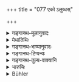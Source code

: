 +++
title = "077 एको ऽलुब्धस्"

+++

<details><summary>गङ्गानथ-मूलानुवादः</summary>

A single man, free from covetousness, may be a witness, but not many women, even though pure,—because the understanding of women is not steady,—nor other men who are tainted with defects.—(77)
</details>

<details><summary>मेधातिथिः</summary>

**एकस्य** पुनः प्रतिषेधो लोभादिरहितस्य प्रतिप्रसवार्थः । तेन सत्यवादितया निश्चित एको ऽपि साक्षी भवत्य् एव । **स्त्रियस्** तु न कथंचित् साक्ष्यम् अर्हन्त्य् अल्पा वा **बह्व्यो** वा । **शुच्यो ऽपीति** गुणवत्यो ऽपीत्य् अर्थः । अत्र हेतुः- **स्त्रीबुद्धेर् अस्थिरत्वाद्** इति । प्रकृतिर् एषा स्त्रीणां यद् बुद्धेश् चापलम् । गुणास् तु यत्नोपार्जिता अपि प्रमादालस्यादिना व्यपयन्त्य् अतः स्वाभाविकम् अस्थैर्यं तिष्ठेद् एव । यथामयाविनो घृतादिनोत्पन्ने ऽप्य् अग्नेः स्थैर्ये स्वल्पेनापि प्रमादे पुनः सहजामयावितानुवृत्तिः । अतो ऽनया शङ्कया गुणवतीष्व् अपि तासु नाश्वासः । यत् तु "स्त्रियाप्य् असंभवे कार्यम्" (म्ध् ८.७०) इति तद् यत्र तत्क्षणाद् एव पृच्छ्यन्ते । यत्रेयम् आशङ्का न भवति केनचिद् आसां संचलितं मन इति । यत्र तु कालव्यवधानं तत्र जीयमानेन कदाचिद् अनुकूल्यन्ते इति न क्वचित् साक्षिन्यः ।

**दोषैश् चान्ये ऽपि ये वृताः** । रोगादिभिर् **दोषैर् ये** स्त्रीभ्यो **ऽन्ये ऽपि** पुरुषा **वृता** आक्रान्ता भूयिष्ठदोषा इत्य् अर्थः । के पुनर् अमी दोषा नाम । उक्तं च । रागादयः शास्त्रप्रतिषिद्धाः शङ्क्यमानव्यभिचारहेतुभावाः । यद्य् अपि केवलेन स्वशब्देनैवोक्ता दोषाः तथाप्य् अनुक्तपरिग्रहार्थम् इदम् अपुनरुक्तम् । सामान्यविशेषाभिधानं हि सर्वत्र ग्रन्थकारा अनुमन्यन्ते । 


- <u>अन्ये</u> त्व् अकारप्रश्लेषेण "अलुब्धो ऽप्य् एको न साक्षी" किं पुनर् लुब्ध इत्य् एवम् आचक्षते । तथा च द्वयोर् अभ्यनुज्ञानं भवति । 

शुच्य इतीकारो दुर्लभो "वोतो गुणवचनात्" (पाण् ४.१.४४) इति विधानात् । "कृदिकारात्"[^२८६] इति केचित् समर्थयन्ते ॥ ८.७७ ॥
</details>

<details><summary>गङ्गानथ-भाष्यानुवादः</summary>

The evidence of a single person having been declared to be inadmissible, the present verse lavs down an exception in favour of one who is free from covetousness. So that if a man is known to be truthful, he is certainly admissible as witness. But women are never admissible,—be they one or many,—‘*even though pure*’—possessed of high qualifications; and the reason for this is that ‘*the understanding of women is not steady*’; fickle-mindedness is the very nature of women; while other qualifications are acquired, and as such liable to lapses through carelessness, idleness and so forth; so that their inherent fickleness remains as a constant factor. Just as in the case of a dyspeptic,—even though a certain amount of appetite may have been regained by the use of butter and other things, yet even the least neglect on their part, brings on the inherent Dyspepsia again. Consequently, on account of this uncertainty, there can be no confidence in women, even though they be highly qualified.

As for the declaration (in 70) that ‘in the event of no witnesses being available, women may be made witnesses,’—that refers to cases where they can be immediately questioned, and there is no possibility of their mind being tampered with by any person. When however there has been an interval of time, it is quite possible that they may be won over by the party whoso case is weak and who is in fear of losing it. So that in such cases their evidence is not admissible at all.

‘*Other men tainted with defects*;—even persons other than women,—and men,—who are ‘*tainted*’—beset—with such defects as love, hatred and so forth; *i.e*., men in whom those defects abound to a every large extent.

Though Love, Hatred and the rest, as being forbidden by the scriptures, have, already been declared by name to be sources of suspicion and dishonesty,—yet they are referred to here again, for the purpose of including those that have not been so mentioned by name, and all writers sanction the mentioning of the general and special aspects of the same tiling.

Some people have adopted the ‘*a*’ before ‘*lubdha*’ and construed the verse to mean that ‘even though free from covetousness, a single man cannot be a witness,—how much less then one who is covetous,’—and hence as permitting the evidence of *two* men.

Though the form ‘*śucyaḥ*’ is impossible, in view of Pāṇini 4.1.44, yet some people justify it as being in accordance with the *Vārtika* on 4.1.45—(77)
</details>

<details><summary>गङ्गानथ-टिप्पन्यः</summary>

This verse is quoted in *Smṛtitattva* (II, p. 213), which adds the following notes:—‘*Eko’ lubdhastu sākṣī*’ is the reading adopted by Kullūka Bhaṭṭa; the other reading—‘*eko lubdhastvasākṣī*’—adopted by Jīmūtavāhana, is not right; because as a matter of fact, even several
*avaricious men* would be *asākṣī*, and hence there would be no point in
the term ‘*ekaḥ*.’ But admitting this reading, the verse could be taken as not admitting the evidence of *one* ‘avaricious man’, and thereby admitting that of *one* man who is free from avarice, even though he be ignorant of law. It is for this reason that Viśvarūpa and others have explained the meaning to be that when accepted by both parties, even a single man may be admitted as witness, and they have not laid stress upon the condition that he should be ‘conversant with law;—‘*Dośaiḥ*’ stands for *theft* and so forth.

This verse is quoted in *Kṛtyakalpataru* (32a).
</details>

<details><summary>गङ्गानथ-तुल्य-वाक्यानि</summary>

\[*Vide* Texts under 64 *et seq*.\]

*Yājñavalkya* (2.72).—‘Even a single man may ho admitted as a witness,
by the consent of both parties, if he is versed in Dharma.’

*Nārada* (1.188).—‘Slaves, impostors and others described as
inadmissible as witnesses shall he witnesses in suits of a specially grave character.’

*Nārada* (1.192).—‘By the consent of both parties, a single man may
become a witness in a suit. He must be examined in public as a witness,—though he has been mentioned (in the Texts) as an incompetent witness.’

Do. (1.190-191).—‘A woman cannot he a witness; a woman would speak falsely from want of veracity.’
</details>

<details><summary>भारुचिः</summary>

एकस्य सत्य् अपि प्रतिषेधे गुणातिशयाद् अलुब्धस्याभ्यनुज्ञार्थम् इदम् । अपि चालुब्धः, अपीत्य् उभयत्रापि बोद्धव्यः । शुच्यो ऽपीत्य्- अयम् एव वालुब्धो ऽप्य् एको न साक्षी स्यात् । उत्तरविवषार्थश् चायम् आरम्भः । एवं स्त्रियो बह्व्यः शुच्यो ऽपि न स्युः, यथैको ऽलुब्धो ऽपि, तासां हि बुद्धेर् धर्मार्[थाभ्याम् अस्थिर]संबन्धः । व्याख्यानं शास्त्रविरोधान् नात्पेशलम्, यत् एकस्य लोभात् प्रतिषेधाद् वैतयोर् अलुब्धयोर् अभ्यनुज्ञानार्थम् इदम्, अन्यत्रापि च प्रतिषे[धस्य पुरुषस्त्री]तुल्यत्वात् । एवं च सति बह्व्यः शुच्यो ऽप्य् अलुब्धा अपि प्रकरणात् स्त्रियो न स्युः, स्त्रीबुद्धेर् अस्थिरत्वाद् इत्य् उक्तम् । दोषैर् नयैर् अपि ये वृताः पुरुषा अति[रिकत्वत् अलुब्धा अपि प्रतिषिध्यन्ते], किं पुनर् अन्यत्र । पुनर्वचनं चास्य यदर्थं तद् उक्तम् एवात्र ॥ ८.७७ ॥
</details>

<details><summary>Bühler</summary>

077	One man who is free from covetousness may be (accepted as) witness; but not even many pure women, because the understanding of females is apt to waver, nor even many other men, who are tainted with sin.
</details>
